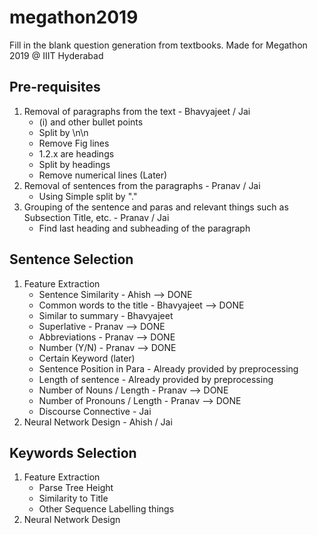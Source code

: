 # megathon2019

Fill in the blank question generation from textbooks. Made for Megathon 2019 @ IIIT Hyderabad


## Pre-requisites
1. Removal of paragraphs from the text - Bhavyajeet / Jai
    - (i) and other bullet points
    - Split by \n\n
    - Remove Fig lines
    - 1.2.x are headings
    - Split by headings
    - Remove numerical lines (Later)
2. Removal of sentences from the paragraphs - Pranav / Jai
    - Using Simple split by "."
3. Grouping of the sentence and paras and relevant things such as Subsection Title, etc. - Pranav / Jai
    - Find last heading and subheading of the paragraph
  

## Sentence Selection 
1. Feature Extraction
    - Sentence Similarity - Ahish --> DONE
    - Common words to the title - Bhavyajeet --> DONE
    - Similar to summary - Bhavyajeet 
    - Superlative - Pranav --> DONE
    - Abbreviations - Pranav --> DONE
    - Number (Y/N) - Pranav --> DONE
    - Certain Keyword (later)
    - Sentence Position in Para - Already provided by preprocessing
    - Length of sentence - Already provided by preprocessing
    - Number of Nouns / Length - Pranav --> DONE
    - Number of Pronouns / Length - Pranav --> DONE
    - Discourse Connective - Jai
2. Neural Network Design - Ahish / Jai


## Keywords Selection
1. Feature Extraction
    - Parse Tree Height
    - Similarity to Title
    - Other Sequence Labelling things
2. Neural Network Design 
   
